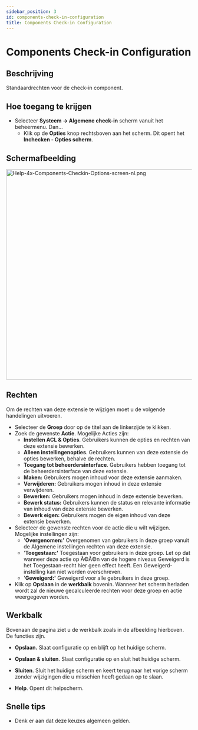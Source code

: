 ```yaml
---
sidebar_position: 3
id: components-check-in-configuration
title: Components Check-in Configuration
---
```

# Components Check-in Configuration
## Beschrijving

Standaardrechten voor de check-in component.

## Hoe toegang te krijgen

- Selecteer **Systeem **→** Algemene check-in** scherm vanuit het
  beheermenu. Dan...
  - Klik op de **Opties** knop rechtsboven aan het scherm. Dit opent het
    **Inchecken - Opties scherm**.

## Schermafbeelding

<img
src="https://docs.joomla.org/images/thumb/7/7e/Help-4x-Components-Checkin-Options-screen-nl.png/800px-Help-4x-Components-Checkin-Options-screen-nl.png"
decoding="async"
srcset="https://docs.joomla.org/images/thumb/7/7e/Help-4x-Components-Checkin-Options-screen-nl.png/1200px-Help-4x-Components-Checkin-Options-screen-nl.png 1.5x, https://docs.joomla.org/images/7/7e/Help-4x-Components-Checkin-Options-screen-nl.png 2x"
data-file-width="1249" data-file-height="889" width="800" height="569"
alt="Help-4x-Components-Checkin-Options-screen-nl.png" />

## Rechten

Om de rechten van deze extensie te wijzigen moet u de volgende
handelingen uitvoeren.

- Selecteer de **Groep** door op de titel aan de linkerzijde te klikken.
- Zoek de gewenste **Actie**. Mogelijke Acties zijn:
  - **Instellen ACL & Opties**. Gebruikers kunnen de opties en rechten
    van deze extensie bewerken.
  - **Alleen instellingenopties**. Gebruikers kunnen van deze extensie
    de opties bewerken, behalve de rechten.
  - **Toegang tot beheerdersinterface**. Gebruikers hebben toegang tot
    de beheerdersinterface van deze extensie.
  - **Maken:** Gebruikers mogen inhoud voor deze extensie aanmaken.
  - **Verwijderen:** Gebruikers mogen inhoud in deze extensie
    verwijderen.
  - **Bewerken:** Gebruikers mogen inhoud in deze extensie bewerken.
  - **Bewerk status:** Gebruikers kunnen de status en relevante
    informatie van inhoud van deze extensie bewerken.
  - **Bewerk eigen:** Gebruikers mogen de eigen inhoud van deze extensie
    bewerken.
- Selecteer de gewenste rechten voor de actie die u wilt wijzigen.
  Mogelijke instellingen zijn:
  - '**Overgenomen:'** Overgenomen van gebruikers in deze groep vanuit
    de Algemene instellingen rechten van deze extensie.
  - '**Toegestaan:'** Toegestaan voor gebruikers in deze groep. Let op
    dat wanneer deze actie op Ã©Ã©n van de hogere niveaus Geweigerd is
    het Toegestaan-recht hier geen effect heeft. Een
    Geweigerd-instelling kan niet worden overschreven.
  - '**Geweigerd:'** Geweigerd voor alle gebruikers in deze groep.
- Klik op **Opslaan** in de **werkbalk** bovenin. Wanneer het scherm
  herladen wordt zal de nieuwe gecalculeerde rechten voor deze groep en
  actie weergegeven worden.

## Werkbalk

Bovenaan de pagina ziet u de werkbalk zoals in de afbeelding hierboven.
De functies zijn.

- **Opslaan.** Slaat configuratie op en blijft op het huidige scherm.

<!-- -->

- **Opslaan & sluiten**. Slaat configuratie op en sluit het huidige
  scherm.

<!-- -->

- **Sluiten**. Sluit het huidige scherm en keert terug naar het vorige
  scherm zonder wijzigingen die u misschien heeft gedaan op te slaan.

<!-- -->

- **Help**. Opent dit helpscherm.

## Snelle tips

- Denk er aan dat deze keuzes algemeen gelden.
